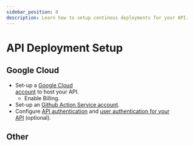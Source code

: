 ```yaml
---
sidebar_position: 8
description: Learn how to setup continous deployments for your API.
---
```


# API Deployment Setup

## Google Cloud

- Set-up a [Google Cloud  
   account](https://cloud.google.com/resource-manager/docs/creating-managing-projects)
  to host your API.
  - Enable Billing.
- Set-up an [Github Action Service account](https://cloud.google.com/blog/products/identity-security/enabling-keyless-authentication-from-github-actions).
- Configure [API authentication](https://cloud.google.com/docs/authentication#:~:text=the%20section%20below.-,Authentication%20strategies,public%20data%20using%20API%20keys.)
  and [user authentication for your  
   API](https://cloud.google.com/run/docs/authenticating/end-users#cicp-firebase-auth)
  (optional).

## Other
